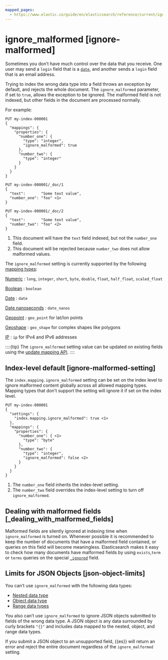 ```yaml
---
mapped_pages:
  - https://www.elastic.co/guide/en/elasticsearch/reference/current/ignore-malformed.html
---
```


# ignore_malformed [ignore-malformed]

Sometimes you don’t have much control over the data that you receive. One user may send a `login` field that is a [`date`](/reference/elasticsearch/mapping-reference/date.md), and another sends a `login` field that is an email address.

Trying to index the wrong data type into a field throws an exception by default, and rejects the whole document. The `ignore_malformed` parameter, if set to `true`, allows the exception to be ignored. The malformed field is not indexed, but other fields in the document are processed normally.

For example:

```console
PUT my-index-000001
{
  "mappings": {
    "properties": {
      "number_one": {
        "type": "integer",
        "ignore_malformed": true
      },
      "number_two": {
        "type": "integer"
      }
    }
  }
}

PUT my-index-000001/_doc/1
{
  "text":       "Some text value",
  "number_one": "foo" <1>
}

PUT my-index-000001/_doc/2
{
  "text":       "Some text value",
  "number_two": "foo" <2>
}
```

1. This document will have the `text` field indexed, but not the `number_one` field.
2. This document will be rejected because `number_two` does not allow malformed values.


The `ignore_malformed` setting is currently supported by the following [mapping types](/reference/elasticsearch/mapping-reference/field-data-types.md):

[Numeric](/reference/elasticsearch/mapping-reference/number.md)
:   `long`, `integer`, `short`, `byte`, `double`, `float`, `half_float`, `scaled_float`

[Boolean](/reference/elasticsearch/mapping-reference/boolean.md)
:   `boolean`

[Date](/reference/elasticsearch/mapping-reference/date.md)
:   `date`

[Date nanoseconds](/reference/elasticsearch/mapping-reference/date_nanos.md)
:   `date_nanos`

[Geopoint](/reference/elasticsearch/mapping-reference/geo-point.md)
:   `geo_point` for lat/lon points

[Geoshape](/reference/elasticsearch/mapping-reference/geo-shape.md)
:   `geo_shape` for complex shapes like polygons

[IP](/reference/elasticsearch/mapping-reference/ip.md)
:   `ip` for IPv4 and IPv6 addresses

::::{tip}
The `ignore_malformed` setting value can be updated on existing fields using the [update mapping API](https://www.elastic.co/docs/api/doc/elasticsearch/operation/operation-indices-put-mapping).
::::


## Index-level default [ignore-malformed-setting]

The `index.mapping.ignore_malformed` setting can be set on the index level to ignore malformed content globally across all allowed mapping types. Mapping types that don’t support the setting will ignore it if set on the index level.

```console
PUT my-index-000001
{
  "settings": {
    "index.mapping.ignore_malformed": true <1>
  },
  "mappings": {
    "properties": {
      "number_one": { <1>
        "type": "byte"
      },
      "number_two": {
        "type": "integer",
        "ignore_malformed": false <2>
      }
    }
  }
}
```

1. The `number_one` field inherits the index-level setting.
2. The `number_two` field overrides the index-level setting to turn off `ignore_malformed`.



## Dealing with malformed fields [_dealing_with_malformed_fields]

Malformed fields are silently ignored at indexing time when `ignore_malformed` is turned on. Whenever possible it is recommended to keep the number of documents that have a malformed field contained, or queries on this field will become meaningless. Elasticsearch makes it easy to check how many documents have malformed fields by using `exists`,`term` or `terms` queries on the special [`_ignored`](/reference/elasticsearch/mapping-reference/mapping-ignored-field.md) field.


## Limits for JSON Objects [json-object-limits]

You can’t use `ignore_malformed` with the following data types:

* [Nested data type](/reference/elasticsearch/mapping-reference/nested.md)
* [Object data type](/reference/elasticsearch/mapping-reference/object.md)
* [Range data types](/reference/elasticsearch/mapping-reference/range.md)

You also can’t use `ignore_malformed` to ignore JSON objects submitted to fields of the wrong data type. A JSON object is any data surrounded by curly brackets `"{}"` and includes data mapped to the nested, object, and range data types.

If you submit a JSON object to an unsupported field, {{es}} will return an error and reject the entire document regardless of the `ignore_malformed` setting.


